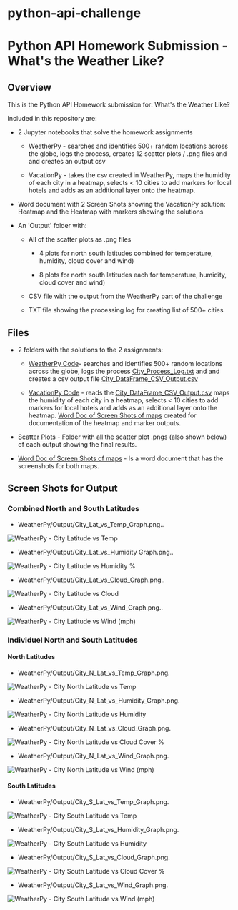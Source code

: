 # python-api-challenge

# Python API Homework Submission - What's the Weather Like?

## Overview

This is the Python API Homework submission for: What's the Weather Like?  

Included in this repository are: 
* 2 Jupyter notebooks that solve the homework assignments

  * WeatherPy - searches and identifies 500+ random locations across the globe, logs the process, creates 12 scatter plots / .png files and and creates an output csv

  * VacationPy - takes the csv created in WeatherPy, maps the humidity of each city in a heatmap, selects < 10 cities to add markers for local hotels and adds as an additional layer onto the heatmap.
  

* Word document with 2 Screen Shots showing the VacationPy solution: Heatmap and the Heatmap with markers showing the solutions

* An 'Output' folder with:
  * All of the scatter plots as .png files 
    
    * 4 plots for north south latitudes combined for temperature, humidity, cloud cover and wind) 
  
    * 8 plots for north south latitudes each for temperature, humidity, cloud cover and wind)
  
  * CSV file with the output from the WeatherPy part of the challenge 
 
  * TXT file showing the processing log for creating list of 500+ cities 

## Files

* 2 folders with the solutions to the 2 assignments:

  * [WeatherPy Code](WeatherPy/WeatherPy.ipynb)- searches and identifies 500+ random locations across the globe, logs the process [City_Process_Log.txt](WeatherPy/Output/City_Process_Log.txt) and and creates a csv output file [City_DataFrame_CSV_Output.csv](WeatherPy/Output/City_DataFrame_CSV_Output.csv)

  * [VacationPy Code](VacationPy/VacationPy.ipynb) - reads the [City_DataFrame_CSV_Output.csv](WeatherPy/Output/City_DataFrame_CSV_Output.csv) maps the humidity of each city in a heatmap, selects < 10 cities to add markers for local hotels and adds as an additional layer onto the heatmap. [Word Doc of Screen Shots of maps](VacationPy/Screenshots_of_heatmaps.docx) created for documentation of the heatmap and marker outputs.

* [Scatter Plots](WeatherPy/Output/*.png) - Folder with all the scatter plot .pngs (also shown below) of each output showing the final results.

* [Word Doc of Screen Shots of maps](VacationPy/Screenshots_of_heatmaps.docx) - Is a word document that has the screenshots for both maps. 

  
## Screen Shots for Output

### Combined North and South Latitudes

* WeatherPy/Output/City_Lat_vs_Temp_Graph.png..

![WeatherPy - City Latitude vs Temp](WeatherPy/Output/City_Lat_vs_Temp_Graph.png)

* WeatherPy/Output/City_Lat_vs_Humidity Graph.png..

![WeatherPy - City Latitude vs Humidity %](WeatherPy/Output/City_Lat_vs_Humid_Graph.png)

* WeatherPy/Output/City_Lat_vs_Cloud_Graph.png..

![WeatherPy - City Latitude vs Cloud](WeatherPy/Output/City_Lat_vs_Cloud_Graph.png)

* WeatherPy/Output/City_Lat_vs_Wind_Graph.png..

![WeatherPy - City Latitude vs Wind (mph)](WeatherPy/Output/City_Lat_vs_Wind_Graph.png)



### Individuel North and South Latitudes


#### North Latitudes

* WeatherPy/Output/City_N_Lat_vs_Temp_Graph.png.

![WeatherPy - City North Latitude vs Temp](WeatherPy/Output/City_N_Lat_vs_Temp_Graph.png)

* WeatherPy/Output/City_N_Lat_vs_Humidity_Graph.png.

![WeatherPy - City North Latitude vs Humidity](WeatherPy/Output/City_N_Lat_vs_Humidity_Graph.png)

* WeatherPy/Output/City_N_Lat_vs_Cloud_Graph.png.

![WeatherPy - City North Latitude vs Cloud Cover %](WeatherPy/Output/City_N_Lat_vs_Cloud_Graph.png)

* WeatherPy/Output/City_N_Lat_vs_Wind_Graph.png.

![WeatherPy - City North Latitude vs Wind (mph)](WeatherPy/Output/City_N_Lat_vs_Wind_Graph.png)


#### South Latitudes

* WeatherPy/Output/City_S_Lat_vs_Temp_Graph.png.

![WeatherPy - City South Latitude vs Temp](WeatherPy/Output/City_S_Lat_vs_Temp_Graph.png)

* WeatherPy/Output/City_S_Lat_vs_Humidity_Graph.png.

![WeatherPy - City South Latitude vs Humidity](WeatherPy/Output/City_S_Lat_vs_Humidity_Graph.png)

* WeatherPy/Output/City_S_Lat_vs_Cloud_Graph.png.

![WeatherPy - City South Latitude vs Cloud Cover %](WeatherPy/Output/City_S_Lat_vs_Cloud_Graph.png)

* WeatherPy/Output/City_S_Lat_vs_Wind_Graph.png.

![WeatherPy - City South Latitude vs Wind (mph)](WeatherPy/Output/City_S_Lat_vs_Wind_Graph.png)


